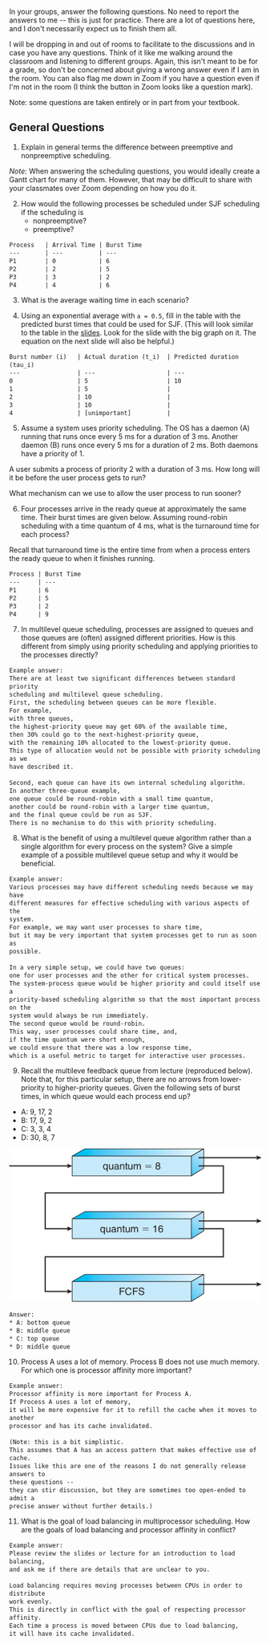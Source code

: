 In your groups, answer the following questions.
No need to report the answers to me --
this is just for practice.
There are a lot of questions here,
and I don't necessarily expect us to finish them all.

I will be dropping in and out of rooms to facilitate to the discussions and in
case you have any questions.
Think of it like me walking around the classroom and listening to different
groups.
Again, this isn't meant to be for a grade,
so don't be concerned about giving a wrong answer even if I am in the room.
You can also flag me down in Zoom if you have a question even if I'm not in the
room
(I think the button in Zoom looks like a question mark).

Note: some questions are taken entirely or in part from your textbook.

## General Questions

1. Explain in general terms the difference between preemptive and nonpreemptive
scheduling.

*Note:* When answering the scheduling questions,
you would ideally create a Gantt chart for many of them.
However, that may be difficult to share with your classmates over Zoom
depending on how you do it.

2. How would the following processes be scheduled under SJF scheduling if the
scheduling is
    * nonpreemptive?
    * preemptive?

```
Process   | Arrival Time | Burst Time
---       | ---          | ---
P1        | 0            | 6
P2        | 2            | 5
P3        | 3            | 2
P4        | 4            | 6
```

3. What is the average waiting time in each scenario?

4. Using an exponential average with `a = 0.5`,
fill in the table with the predicted burst times that could be used for SJF.
(This will look similar to the table in the
[slides](https://github.com/bowmnath/cis-452-f20/blob/master/slides/scheduling-bursts.pdf).
Look for the slide with the big graph on it.
The equation on the next slide will also be helpful.)

```
Burst number (i)   | Actual duration (t_i)  | Predicted duration (tau_i)
---                | ---                    | ---
0                  | 5                      | 10
1                  | 5                      |
2                  | 10                     |
3                  | 10                     |
4                  | [unimportant]          |
```

5. Assume a system uses priority scheduling.
The OS has a daemon (A) running that runs once every 5 ms for a duration
of 3 ms.
Another daemon (B) runs once every 5 ms for a duration of 2 ms.
Both daemons have a priority of 1.

A user submits a process of priority 2 with a duration of 3 ms.
How long will it be before the user process gets to run?

What mechanism can we use to allow the user process to run sooner?

6. Four processes arrive in the ready queue at approximately the same time.
Their burst times are given below.
Assuming round-robin scheduling with a time quantum of 4 ms,
what is the turnaround time for each process?

Recall that turnaround time is the entire time from when a process enters the
ready queue to when it finishes running.

```
Process | Burst Time
---     | ---
P1      | 6
P2      | 5
P3      | 2
P4      | 9
```

7. In multilevel queue scheduling,
processes are assigned to queues and those queues are (often) assigned
different priorities.
How is this different from simply using priority scheduling and applying
priorities to the processes directly?

```
Example answer:
There are at least two significant differences between standard priority
scheduling and multilevel queue scheduling.
First, the scheduling between queues can be more flexible.
For example,
with three queues,
the highest-priority queue may get 60% of the available time,
then 30% could go to the next-highest-priority queue,
with the remaining 10% allocated to the lowest-priority queue.
This type of allocation would not be possible with priority scheduling as we
have described it.

Second, each queue can have its own internal scheduling algorithm.
In another three-queue example,
one queue could be round-robin with a small time quantum,
another could be round-robin with a larger time quantum,
and the final queue could be run as SJF.
There is no mechanism to do this with priority scheduling.
```


8. What is the benefit of using a multilevel queue algorithm rather than a
single algorithm for every process on the system?
Give a simple example of a possible multilevel queue setup and why it would be
beneficial.

```
Example answer:
Various processes may have different scheduling needs because we may have
different measures for effective scheduling with various aspects of the
system.
For example, we may want user processes to share time,
but it may be very important that system processes get to run as soon as
possible.

In a very simple setup, we could have two queues:
one for user processes and the other for critical system processes.
The system-process queue would be higher priority and could itself use a
priority-based scheduling algorithm so that the most important process on the
system would always be run immediately.
The second queue would be round-robin.
This way, user processes could share time, and,
if the time quantum were short enough,
we could ensure that there was a low response time,
which is a useful metric to target for interactive user processes.
```

9. Recall the multileve feedback queue from lecture (reproduced below).
Note that, for this particular setup,
there are no arrows from lower-priority to higher-priority queues.
Given the following sets of burst times,
in which queue would each process end up?

* A: 9, 17, 2
* B: 17, 9, 2
* C: 3, 3, 4
* D: 30, 8, 7

![Feedback queue](../images/multilevel-feedback.png)

```
Answer:
* A: bottom queue
* B: middle queue
* C: top queue
* D: middle queue
```

10. Process A uses a lot of memory.
Process B does not use much memory.
For which one is processor affinity more important?

```
Example answer:
Processor affinity is more important for Process A.
If Process A uses a lot of memory,
it will be more expensive for it to refill the cache when it moves to another
processor and has its cache invalidated.

(Note: this is a bit simplistic.
This assumes that A has an access pattern that makes effective use of cache.
Issues like this are one of the reasons I do not generally release answers to
these questions --
they can stir discussion, but they are sometimes too open-ended to admit a
precise answer without further details.)
```

11. What is the goal of load balancing in multiprocessor scheduling.
How are the goals of load balancing and processor affinity in conflict?

```
Example answer:
Please review the slides or lecture for an introduction to load balancing,
and ask me if there are details that are unclear to you.

Load balancing requires moving processes between CPUs in order to distribute
work evenly.
This is directly in conflict with the goal of respecting processor affinity.
Each time a process is moved between CPUs due to load balancing,
it will have its cache invalidated.
```
